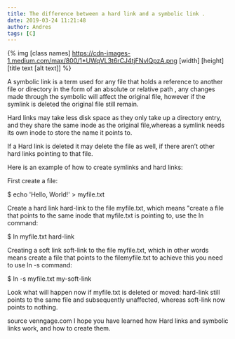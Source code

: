 ```yaml
---
title: The difference between a hard link and a symbolic link .
date: 2019-03-24 11:21:48
author: Andres
tags: [C]
---
```


{% img [class names] https://cdn-images-1.medium.com/max/800/1*UWqVL3t6rCJ4tjFNvlQpzA.png [width] [height] [title text [alt text]] %}


A symbolic link is a term used for any file that holds a reference to another file or directory in the form of an absolute or relative path , any changes made through the symbolic will affect the original file, however if the symlink is deleted the original file still remain.

Hard links may take less disk space as they only take up a directory entry, and they share the same inode as the original file,whereas a symlink needs its own inode to store the name it points to.

If a Hard link is deleted it may delete the file as well, if there aren’t other hard links pointing to that file.

Here is an example of how to create symlinks and hard links:

First create a file:

$ echo 'Hello, World!' > myfile.txt

Create a hard link hard-link to the file myfile.txt, which means "create a file that points to the same inode that myfile.txt is pointing to, use the ln command:

$ ln myfile.txt hard-link

Creating a soft link soft-link to the file myfile.txt, which in other words means create a file that points to the filemyfile.txt to achieve this you need to use ln -s command:

$ ln -s myfile.txt my-soft-link

Look what will happen now if myfile.txt is deleted or moved: hard-link still points to the same file and subsequently unaffected, whereas soft-link now points to nothing.


source venngage.com
I hope you have learned how Hard links and symbolic links work, and how to create them.